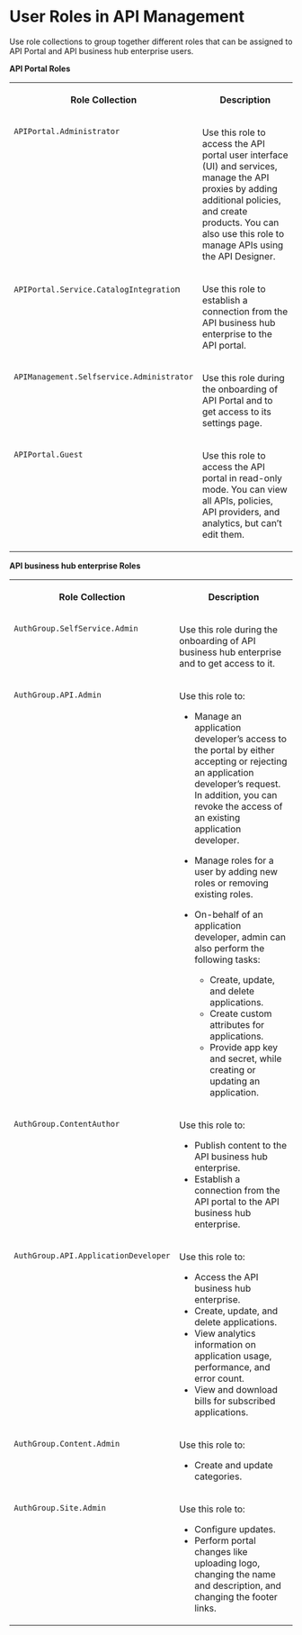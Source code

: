 <!-- loio7010b58f57494a71a6a02c475a3548e8 -->

# User Roles in API Management

Use role collections to group together different roles that can be assigned to API Portal and API business hub enterprise users.

**API Portal Roles**


<table>
<tr>
<th valign="top">

Role Collection

</th>
<th valign="top">

Description

</th>
</tr>
<tr>
<td valign="top">

`APIPortal.Administrator`

</td>
<td valign="top">

Use this role to access the API portal user interface \(UI\) and services, manage the API proxies by adding additional policies, and create products. You can also use this role to manage APIs using the API Designer.

</td>
</tr>
<tr>
<td valign="top">

`APIPortal.Service.CatalogIntegratio`n

</td>
<td valign="top">

Use this role to establish a connection from the API business hub enterprise to the API portal.

</td>
</tr>
<tr>
<td valign="top">

`APIManagement.Selfservice.Administrator`

</td>
<td valign="top">

Use this role during the onboarding of API Portal and to get access to its settings page.

</td>
</tr>
<tr>
<td valign="top">

`APIPortal.Guest`

</td>
<td valign="top">

Use this role to access the API portal in read-only mode. You can view all APIs, policies, API providers, and analytics, but can’t edit them.

</td>
</tr>
</table>

**API business hub enterprise Roles**


<table>
<tr>
<th valign="top">

Role Collection

</th>
<th valign="top">

Description

</th>
</tr>
<tr>
<td valign="top">

`AuthGroup.SelfService.Admin`

</td>
<td valign="top">

Use this role during the onboarding of API business hub enterprise and to get access to it.

</td>
</tr>
<tr>
<td valign="top">

`AuthGroup.API.Admin` 

</td>
<td valign="top">

Use this role to:

-   Manage an application developer’s access to the portal by either accepting or rejecting an application developer’s request. In addition, you can revoke the access of an existing application developer.
-   Manage roles for a user by adding new roles or removing existing roles.

-   On-behalf of an application developer, admin can also perform the following tasks:
    -   Create, update, and delete applications.
    -   Create custom attributes for applications.
    -   Provide app key and secret, while creating or updating an application.




</td>
</tr>
<tr>
<td valign="top">

`AuthGroup.ContentAuthor`

</td>
<td valign="top">

Use this role to:

-   Publish content to the API business hub enterprise.
-   Establish a connection from the API portal to the API business hub enterprise.



</td>
</tr>
<tr>
<td valign="top">

`AuthGroup.API.ApplicationDeveloper`

</td>
<td valign="top">

Use this role to:

-   Access the API business hub enterprise.
-   Create, update, and delete applications.
-   View analytics information on application usage, performance, and error count.
-   View and download bills for subscribed applications.



</td>
</tr>
<tr>
<td valign="top">

`AuthGroup.Content.Admin` 

</td>
<td valign="top">

Use this role to:

-   Create and update categories.



</td>
</tr>
<tr>
<td valign="top">

`AuthGroup.Site.Admin` 

</td>
<td valign="top">

Use this role to:

-   Configure updates.
-   Perform portal changes like uploading logo, changing the name and description, and changing the footer links.



</td>
</tr>
</table>

